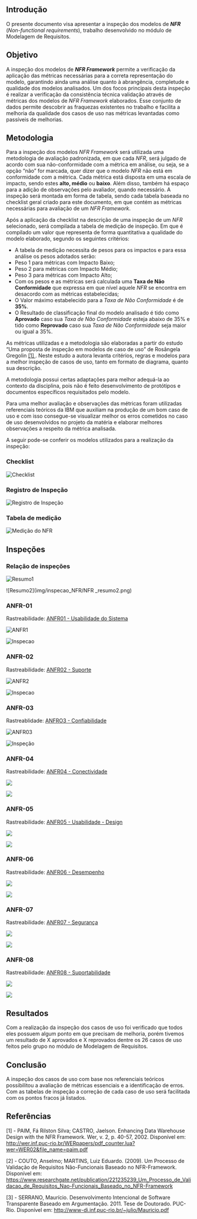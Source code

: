 ## Introdução

O presente documento visa apresentar a inspeção dos modelos de ***NFR*** (*Non-functional requirements*), trabalho desenvolvido no módulo de Modelagem de Requisitos.

## Objetivo

A inspeção dos modelos de ***NFR Framework*** permite a verificação da aplicação das métricas necessárias para a correta representação do modelo, garantindo ainda uma análise quanto à abrangência, completude e qualidade dos modelos analisados. Um dos focos principais desta inspeção é realizar a verificação da consistência técnica validação através de métricas dos modelos de *NFR Framework* elaborados. Esse conjunto de dados permite descobrir as fraquezas existentes no trabalho e facilita a melhoria da qualidade dos casos de uso nas métricas levantadas como passíveis de melhorias.

## Metodologia

Para a inspeção dos modelos *NFR Framework* será utilizada uma metodologia de avaliação padronizada, em que cada *NFR*, será julgado de acordo com sua não-conformidade com a métrica em análise, ou seja, se a opção “não” for marcada, quer dizer que o modelo *NFR* não está em conformidade com a métrica. Cada métrica está disposta em uma escala de impacto, sendo estes **alto, médio** ou **baixo**. Além disso, também há espaço para a adição de observações pelo avaliador, quando necessário. A inspeção será montada em forma de tabela, sendo cada tabela baseada no checklist geral criado para este documento, em que contém as métricas necessárias para avaliação de um *NFR Framework*.

Após a aplicação da checklist na descrição de uma inspeção de um *NFR* selecionado, será compilada a tabela de medição de inspeção. Em que é compilado um valor que representa de forma quantitativa a qualidade do modelo elaborado, segundo os seguintes critérios:
* A tabela de medição necessita de pesos para os impactos e para essa análise os pesos adotados serão:
 * Peso 1 para métricas com Impacto Baixo;
 * Peso 2 para métricas com Impacto Médio;
 * Peso 3 para métricas com Impacto Alto;
* Com os pesos e as métricas será calculada uma **Taxa de Não Conformidade** que expressa em que nível aquele *NFR* se encontra em desacordo com as métricas estabelecidas;
* O Valor máximo estabelecido para a *Taxa de Não Conformidade* é de **35%**.
* O Resultado de classificação final do modelo analisado é tido como **Aprovado** caso sua *Taxa de Não Conformidade* esteja abaixo de 35% e tido como **Reprovado** caso sua *Taxa de Não Conformidade* seja maior ou igual a 35%.

As métricas utilizadas e a metodologia são elaboradas a partir do estudo “Uma proposta de inspeção em modelos de caso de uso” de Rosângela Gregolin [ [1] ](#referencias). Neste estudo a autora levanta critérios, regras e modelos para a melhor inspeção de casos de uso, tanto em formato de diagrama, quanto sua descrição.

A metodologia possui certas adaptações para melhor adequá-la ao contexto da disciplina, pois não é feito desenvolvimento de protótipos e documentos específicos requisitados pelo modelo.

Para uma melhor avaliação e observações das métricas foram utilizadas referenciais teóricos da IBM que auxiliam na produção de um bom caso de uso e com isso consegue-se visualizar melhor os erros cometidos no caso de uso desenvolvidos no projeto da matéria e elaborar melhores observações a respeito da métrica analisada.

A seguir pode-se conferir os modelos utilizados para a realização da inspeção:

### Checklist

![Checklist](img/inspecao_NFR/NFR_checklist.png)

### Registro de Inspeção

![Registro de Inspeção](img/inspecao_NFR/NFR_inspecao.png)

### Tabela de medição

![Medição do NFR](img/inspecao_NFR/NFR_medicao.png)

## Inspeções

### Relação de inspeções

![Resumo1](img/inspecao_NFR/NFR_resumo1.png)

![Resumo2](img/inspecao_NFR/NFR _resumo2.png)

### ANFR-01

Rastreabilidade: [ANFR01 - Usabilidade do Sistema](nfr.md#Usabilidade)

![ANFR1](/img/inspecao_NFR/Inspecao_ANFR1.1.png)

![Inspecao](img/inspecao_NFR/Inspecao_ANFR1.2.png)

### ANFR-02

Rastreabilidade: [ANFR02 - Suporte](nfr.md#suporte)

![ANFR2](img/inspecao_NFR/Inspecao_ANFR2.1.png)

![Inspecao](img/inspecao_NFR/Inspecao_ANFR2.2.png)

### ANFR-03

Rastreablidade: [ANFRO3 - Confiabilidade](nfr.md#confiabilidade)

![ANFR03](img/inspecao_NFR/Inspecao_NFR3.1.png)

![Inspeção](img/inspecao_NFR/Inspecao_NFR3.2.png)

### ANFR-04

Rastreabilidade: [ANFR04 - Conectividade](nfr.md#Conectividade)

![](img/inspecao_NFR/Inspecao_NFR4.1.png)

![](img/inspecao_NFR/Inspecao_NFR4.2.png)

### ANFR-05

Rastreabilidade: [ANFR05 - Usabilidade - Design](nfr.md#usabilidade_design)

![](img/inspecao_NFR/Inspecao_NFR5.1.png)

![](img/inspecao_NFR/Inspecao_NFR5.2.png)

### ANFR-06

Rastreabilidade: [ANFR06 - Desempenho](nfr.md#desempenho)

![](img/inspecao_NFR/Inspecao_NFR6.1.png)

![](img/inspecao_NFR/Inspecao_NFR6.2.png)

### ANFR-07

Rastreabilidade: [ANFR07 - Segurança](nfr.md#seguranca)

![](img/inspecao_NFR/Inspecao_NFR7.1.png)

![](img/inspecao_NFR/Inspecao_NFR7.2.png)

### ANFR-08

Rastreabilidade: [ANFR08 - Suportabilidade](nfr.md#suportabilidade)

![](img/inspecao_NFR/Inspecao_NFR8.1.png)

![](img/inspecao_NFR/Inspecao_NFR8.2.png)

## Resultados

Com a realização da inspeção dos casos de uso foi verificado que todos eles possuem algum ponto em que precisam de melhoria, porém tivemos um resultado de X aprovados e X reprovados dentre os 26 casos de uso feitos pelo grupo no módulo de Modelagem de Requisitos.

## Conclusão

A inspeção dos casos de uso com base nos referenciais teóricos possibilitou a avaliação de métricas essenciais e a identificação de erros. Com as tabelas de inspeção a correção de cada caso de uso será facilitada com os pontos fracos já listados.

## Referências

[1] - PAIM, Fá Rilston Silva; CASTRO, Jaelson. Enhancing Data Warehouse Design with the NFR Framework. Wer, v. 2, p. 40-57, 2002. Disponível em: http://wer.inf.puc-rio.br/WERpapers/pdf_counter.lua?wer=WER02&file_name=paim.pdf

[2] - COUTO, Anselmo; MARTINS, Luiz Eduardo. (2009). Um Processo de Validação de Requisitos Não-Funcionais Baseado no NFR-Framework. Disponível em: https://www.researchgate.net/publication/221235239_Um_Processo_de_Validacao_de_Requisitos_Nao-Funcionais_Baseado_no_NFR-Framework  

[3] - SERRANO, Maurício. Desenvolvimento Intencional de Software Transparente Baseado em Argumentação. 2011. Tese de Doutorado. PUC-Rio. Disponível em: http://www-di.inf.puc-rio.br/~julio/Mauricio.pdf
